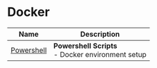 # Docker

|Name|Description|
|-----|-----|
|[Powershell](./docker/powershell)|**Powershell Scripts**<br/>- Docker environment setup|
